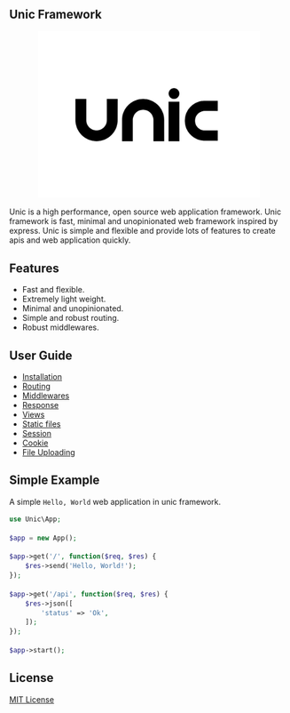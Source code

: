 ## Unic Framework

<p align="center">
  <img src="unic-logo.jpg" width="400px" alt="Unic Logo">
</p>

Unic is a high performance, open source web application framework.
Unic framework is fast, minimal and unopinionated web framework inspired by express.
Unic is simple and flexible and provide lots of features to create apis and web application quickly.

## Features
  - Fast and flexible.
  - Extremely light weight.
  - Minimal and unopinionated.
  - Simple and robust routing.
  - Robust middlewares.

## User Guide

- [Installation](Installation.md)
- [Routing](Routing.md)
- [Middlewares](Middlewares.md)
- [Response](Response.md)
- [Views](Views.md)
- [Static files](Static-files.md)
- [Session](Session.md)
- [Cookie](Cookie.md)
- [File Uploading](File-uplading.md)

## Simple Example

  A simple `Hello, World` web application in unic framework.

```php
use Unic\App;

$app = new App();

$app->get('/', function($req, $res) {
    $res->send('Hello, World!');
});

$app->get('/api', function($req, $res) {
    $res->json([
        'status' => 'Ok',
    ]);
});

$app->start();
```

## License

  [MIT License](https://github.com/unicframework/unic/blob/main/LICENSE)
